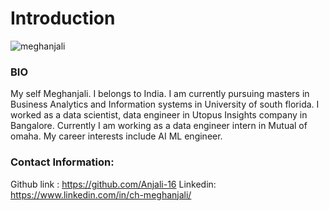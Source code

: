 # Introduction


![meghanjali](https://github.com/Anjali-16/Introduction/assets/67219866/2047d9bd-4b06-4bf8-a0ad-f4eb4c39da91)





 ### BIO
 
 My self Meghanjali. I belongs to India. I am currently pursuing masters in Business Analytics and Information systems in University of south florida. I worked as a data scientist, data engineer in Utopus Insights
 company in Bangalore. Currently I am working as a data engineer intern in Mutual of omaha. My career interests include AI ML engineer.
 
 ### Contact Information:
 Github link : https://github.com/Anjali-16
 Linkedin:  https://www.linkedin.com/in/ch-meghanjali/
 
 
